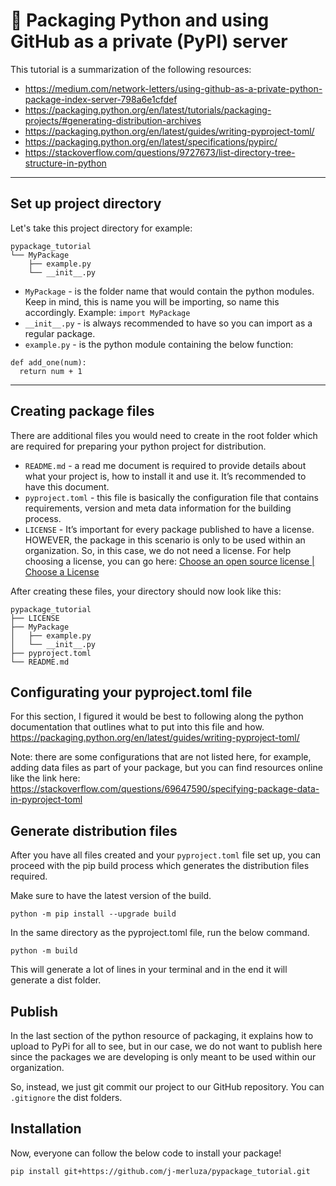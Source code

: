 # 📂 Packaging Python and using GitHub as a private (PyPI) server

This tutorial is a summarization of the following resources:

- https://medium.com/network-letters/using-github-as-a-private-python-package-index-server-798a6e1cfdef
- https://packaging.python.org/en/latest/tutorials/packaging-projects/#generating-distribution-archives
- https://packaging.python.org/en/latest/guides/writing-pyproject-toml/
- https://packaging.python.org/en/latest/specifications/pypirc/
- https://stackoverflow.com/questions/9727673/list-directory-tree-structure-in-python

---

## Set up project directory
Let's take this project directory for example:
```
pypackage_tutorial
└── MyPackage
    ├── example.py
    └── __init__.py
```

- `MyPackage` - is the folder name that would contain the python modules. Keep in mind, this is name you will be importing, so name this accordingly. Example: `import MyPackage`
- `__init__.py` - is always recommended to have so you can import as a regular package. 
- `example.py` - is the python module containing the below function:

```
def add_one(num):
  return num + 1
```

---

## Creating package files
There are additional files you would need to create in the root folder which are required for preparing your python project for distribution. 

- `README.md` - a read me document is required to provide details about what your project is, how to install it and use it. It’s recommended to have this document. 
- `pyproject.toml` - this file is basically the configuration file that contains requirements, version and meta data information for the building process. 
- `LICENSE` - It’s important for every package published to have a license. HOWEVER, the package in this scenario is only to be used within an organization. So, in this case, we do not need a license. For help choosing a license, you can go here: [Choose an open source license | Choose a License](https://choosealicense.com/)

After creating these files, your directory should now look like this:

```
pypackage_tutorial
├── LICENSE
├── MyPackage
│   ├── example.py
│   └── __init__.py
├── pyproject.toml
└── README.md
```

## Configurating your pyproject.toml file
For this section, I figured it would be best to following along the python documentation that outlines what to put into this file and how. https://packaging.python.org/en/latest/guides/writing-pyproject-toml/

Note: there are some configurations that are not listed here, for example, adding data files as part of your package, but you can find resources online like the link here: https://stackoverflow.com/questions/69647590/specifying-package-data-in-pyproject-toml

## Generate distribution files
After you have all files created and your `pyproject.toml` file set up, you can proceed with the pip build process which generates the distribution files required. 

Make sure to have the latest version of the build.
```
python -m pip install --upgrade build
```
In the same directory as the pyproject.toml file, run the below command.
```
python -m build
```

This will generate a lot of lines in your terminal and in the end it will generate a dist folder. 

## Publish
In the last section of the python resource of packaging, it explains how to upload to PyPi for all to see, but in our case, we do not want to publish here since the packages we are developing is only meant to be used within our organization. 

So, instead, we just git commit our project to our GitHub repository. You can `.gitignore` the dist folders.

## Installation
Now, everyone can follow the below code to install your package!

```
pip install git+https://github.com/j-merluza/pypackage_tutorial.git
```
